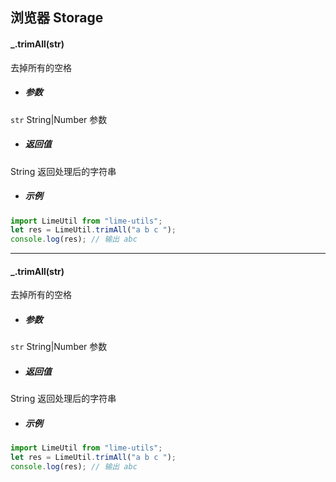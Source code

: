 ## 浏览器 Storage

#### \_.trimAll(str)

去掉所有的空格

- ##### 参数

`str` String|Number 参数

- ##### 返回值

String 返回处理后的字符串

- ##### 示例

```javascript
import LimeUtil from "lime-utils";
let res = LimeUtil.trimAll("a b c ");
console.log(res); // 输出 abc
```

---

#### \_.trimAll(str)

去掉所有的空格

- ##### 参数

`str` String|Number 参数

- ##### 返回值

String 返回处理后的字符串

- ##### 示例

```javascript
import LimeUtil from "lime-utils";
let res = LimeUtil.trimAll("a b c ");
console.log(res); // 输出 abc
```
